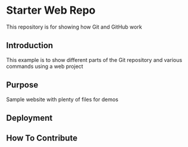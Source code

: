 # Starter Web Repo

This repository is for showing how Git and GitHub work

## Introduction

This example is to show different parts of the Git repository and various commands using a web project


## Purpose

Sample website with plenty of files for demos

## Deployment

## How To Contribute